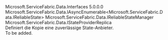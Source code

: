 <Type Name="IReliableStateManagerReplica" FullName="Microsoft.ServiceFabric.Data.IReliableStateManagerReplica">
  <TypeSignature Language="C#" Value="public interface IReliableStateManagerReplica : Microsoft.ServiceFabric.Data.IAsyncEnumerable&lt;Microsoft.ServiceFabric.Data.IReliableState&gt;, Microsoft.ServiceFabric.Data.IReliableStateManager, Microsoft.ServiceFabric.Data.IStateProviderReplica" />
  <TypeSignature Language="ILAsm" Value=".class public interface auto ansi abstract IReliableStateManagerReplica implements class Microsoft.ServiceFabric.Data.IAsyncEnumerable`1&lt;class Microsoft.ServiceFabric.Data.IReliableState&gt;, class Microsoft.ServiceFabric.Data.IReliableStateManager, class Microsoft.ServiceFabric.Data.IStateProviderReplica" />
  <TypeSignature Language="DocId" Value="T:Microsoft.ServiceFabric.Data.IReliableStateManagerReplica" />
  <TypeSignature Language="VB.NET" Value="Public Interface IReliableStateManagerReplica&#xA;Implements IAsyncEnumerable(Of IReliableState), IReliableStateManager, IStateProviderReplica" />
  <TypeSignature Language="F#" Value="type IReliableStateManagerReplica = interface&#xA;    interface IStateProviderReplica&#xA;    interface IReliableStateManager&#xA;    interface IAsyncEnumerable&lt;IReliableState&gt;" />
  <AssemblyInfo>
    <AssemblyName>Microsoft.ServiceFabric.Data.Interfaces</AssemblyName>
    <AssemblyVersion>5.0.0.0</AssemblyVersion>
  </AssemblyInfo>
  <Interfaces>
    <Interface>
      <InterfaceName>Microsoft.ServiceFabric.Data.IAsyncEnumerable&lt;Microsoft.ServiceFabric.Data.IReliableState&gt;</InterfaceName>
    </Interface>
    <Interface>
      <InterfaceName>Microsoft.ServiceFabric.Data.IReliableStateManager</InterfaceName>
    </Interface>
    <Interface>
      <InterfaceName>Microsoft.ServiceFabric.Data.IStateProviderReplica</InterfaceName>
    </Interface>
  </Interfaces>
  <Docs>
    <summary>
            Definiert die Kopie eine zuverlässige State-Anbieter. 
            </summary>
    <remarks>To be added.</remarks>
  </Docs>
  <Members />
</Type>